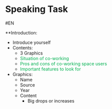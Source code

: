 # Speaking Task
#EN 


**Introduction:
- Introduce yourself
- Contents:
	- 3 Graphics
	- <span style="color:#00b050">Situation of co-working</span>
	- <span style="color:#00b050">Pros and cons of co-working space users</span>
	- <span style="color:#00b050">Important features to look for</span>
- Graphics:
	- Name
	- Source
	- Year
	- Content
		- Big drops or increases
